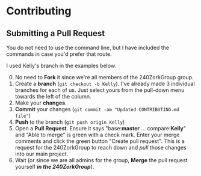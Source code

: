 # Contributing

## Submitting a Pull Request

You do not need to use the command line, but I have included the commands in case you'd prefer that route.

I used Kelly's branch in the examples below.

0. No need to **Fork** it since we're all members of the 240ZorkGroup group.
0. Create a **branch** (`git checkout -b Kelly`). I've already made 3 individual branches for each of us. Just select yours from the pull-down menu towards the left of the column. 
0. Make your **changes**.
0. **Commit** your changes (`git commit -am "Updated CONTRIBUTING.md file"`)
0. **Push** to the branch (`git push origin Kelly`)
0. Open a **Pull Request**. Ensure it says "base:**master** ... compare:**Kelly**" and "Able to merge" is green with a check mark. Enter your merge comments and click the green button "Create pull request". This is a request for the 240ZorkGroup to reach down and *pull* those changes into our main project.
0. Wait (or since we are all admins for the group, **Merge** the pull request yourself _**in the 240ZorkGroup**_).
